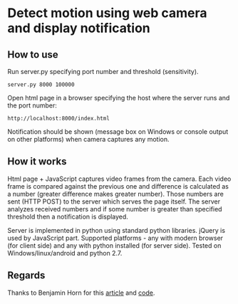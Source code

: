 # Detect motion using web camera and display notification

## How to use
Run server.py specifying port number and threshold (sensitivity). 

    server.py 8000 100000

Open html page in a browser specifying the host where the server runs and the port number:

    http://localhost:8000/index.html

Notification should be shown (message box on Windows or console output on other platforms) when camera captures any motion. 

## How it works
Html page + JavaScript captures video frames from the camera. Each video frame is compared against the previous one and difference is calculated as a number (greater difference makes greater number). Those numbers are sent (HTTP POST) to the server which serves the page itself. The server analyzes received numbers and if some number is greater than specified threshold then a notification is displayed. 

Server is implemented in python using standard python libraries. jQuery is used by JavaScript part. Supported platforms - any with modern browser (for client side) and any with python installed (for server side). Tested on Windows/linux/android and python 2.7.

## Regards
Thanks to Benjamin Horn for this [article](https://benjaminhorn.io/code/motion-detection-with-javascript-and-a-web-camera/) and [code](https://github.com/beije/motion-detection-in-javascript).